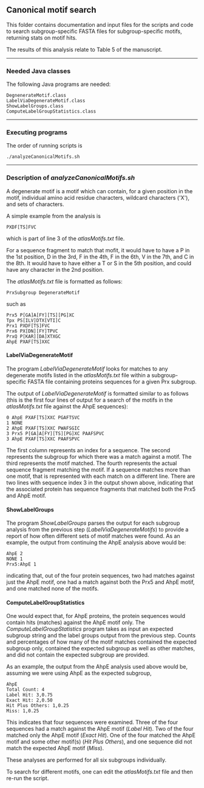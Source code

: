 ## Canonical motif search

This folder contains documentation and input files for the scripts and code to search subgroup-specific FASTA files for subgroup-specific motifs, returning stats on motif hits.

The results of this analysis relate to Table 5 of the manuscript.

---
### Needed Java classes

The following Java programs are needed:
```
DegnenerateMotif.class
LabelViaDegenerateMotif.class
ShowLabelGroups.class
ComputeLabelGroupStatistics.class
```

---
### Executing programs
The order of running scripts is 
```
./analyzeCanonicalMotifs.sh
```
---
### Description of *analyzeCanonicalMotifs.sh*
A degenerate motif is a motif which can contain, for a given position in the motif, 
individual amino acid residue characters, wildcard characters ('X'), and sets of characters.

A simple example from the analysis is 
```
PXDF[TS]FVC
``` 
which is part of line 3 of the *atlasMotifs.txt* file.

For a sequence fragment to match that mofit, it would have to have a 
P in the 1st position, D in the 3rd, F in the 4th, F in the 6th, V in the 7th, and C in the 8th.
It would have to have either a T or S in the 5th position, and could have any character in the 2nd position.

The *atlasMotifs.txt* file is formatted as follows:
```
PrxSubgroup DegenerateMotif
```
such as
```
Prx5 P[GA]A[FY][TS][PG]XC
Tpx PS[ILV]DTX[VTI]C
Prx1 PXDF[TS]FVC
Prx6 PX[DN][FY]TPVC
PrxQ P[KAR][DA]XTXGC
AhpE PXAF[TS]XXC
```
#### LabelViaDegenerateMotif 
The program *LabelViaDegenerateMotif* looks for matches to any degenerate motifs listed in the *atlasMotifs.txt* file
within a subgroup-specific FASTA file containing proteins sequences for a given Prx subgroup.  

The output of *LabelViaDegenerateMotif* is formatted similar to as follows (this is the first four lines of output for 
a search of the motifs in the *atlasMotifs.txt* file against the AhpE sequences):
```
0 AhpE PXAF[TS]XXC PGAFTSVC
1 NONE
2 AhpE PXAF[TS]XXC PWAFSGIC
3 Prx5 P[GA]A[FY][TS][PG]XC PAAFSPVC
3 AhpE PXAF[TS]XXC PAAFSPVC
```
The first column represents an index for a sequence.  The second represents the subgroup for which there was a match against a motif.
The third represents the motif matched.  The fourth represents the actual sequence fragment matching the motif.
If a sequence matches more than one motif, that is represented with each match on a different line.  There are two lines
with sequence index 3 in the output shown above, indicating that the associated protein has sequence fragments that
matched both the Prx5 and AhpE motif.  

#### ShowLabelGroups
The program *ShowLabelGroups* parses the output for each subgroup analysis from the previous step (*LabelViaDegenerateMotifs*)
to provide a report of how often different sets of motif matches were found.  As an example, the output from continuing the AhpE analysis above would be:
```
AhpE 2
NONE 1
Prx5:AhpE 1
```
indicating that, out of the four protein sequences, two had matches against just the AhpE motif, one had a match against both the 
Prx5 and AhpE motif, and one matched none of the motifs. 

#### ComputeLabelGroupStatistics
One would expect that, for AhpE proteins, the protein sequences would contain hits (matches) against the AhpE motif only.  The
*ComputeLabelGroupStatistics* program takes as input an expected subgroup string and the label groups output from the previous step.
Counts and percentages of how many of the motif matches contained the expected subgroup only, contained the expected subgroup 
as well as other matches, and did not contain the expected subgroup are provided.

As an example, the output from the AhpE analysis used above would be, assuming we were using AhpE as the expected subgroup,
```
AhpE
Total Count: 4
Label Hit: 3,0.75
Exact Hit: 2,0.50
Hit Plus Others: 1,0.25
Miss: 1,0.25
```
This indicates that four sequences were examined.  Three of the four sequences had a match against the AhpE motif (*Label Hit*).
Two of the four matched only the AhpE motif (*Exact Hit*). One of the four matched the AhpE motif and some other motif(s) 
(*Hit Plus Others*), and one sequence did not match the expected AhpE motif (*Miss*).

These analyses are performed for all six subgroups individually. 

To search for different motifs, one can edit the *atlasMotifs.txt* file and then re-run the script.
